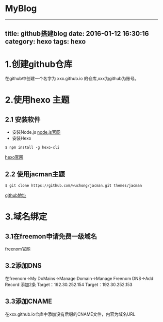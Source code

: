 # MyBlog
---
title: github搭建blog
date: 2016-01-12 16:30:16
category: hexo
tags: hexo
---
# 1.创建github仓库
在github中创建一个名字为 xxx.github.io 的仓库,xxx为github为账号。
# 2.使用hexo 主题
## 2.1 安装软件
- 安装Node.js
[node.js官网](https://nodejs.org/en/)
- 安装Hexo
```
$ npm install -g hexo-cli
```
  [hexo官网](https://hexo.io/zh-cn/)
## 2.2 使用jacman主题
```
$ git clone https://github.com/wuchong/jacman.git themes/jacman
```
[github地址](https://github.com/wuchong/jacman)
# 3.域名绑定
## 3.1在freemon申请免费一级域名
[freenom官网](http://www.freenom.com/)
## 3.2添加DNS
在freenom->My DoMains->Manage Domain->Manage Freenom DNS->Add Record 添加2条
	Target：192.30.252.154
	Target：192.30.252.153
## 3.3添加CNAME
在xxx.github.io仓库中添加没有后缀的CNAME文件，内容为域名URL